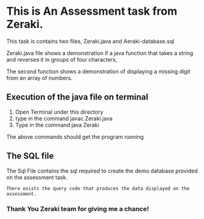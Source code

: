 <h1>This is An Assessment task from Zeraki.</h1>

<p>This task is contains two files, Zeraki.java and Aeraki-database.sql

Zeraki.java file shows a demonstration if a java function that takes a string and reverses it in groups of four characters,

The second function shows a demonstration of displaying a missing digit from an array of numbers.</p>

<h2>Execution of the java file on terminal</h2>
<ol>
<li> Open Terminal under this directory</li>
<li> type in the command javac.Zeraki.java</li>
<li> Type in the command java Zeraki</li>
</ol>

<p>The above commands should get the program running</p>

<h2>The SQL file</h2>
<p>
    The Sql File contains the sql required to create the demo database provided on the assessment task.

    There exists the query code that produces the data displayed on the assessment.

    
</p>
<h3>Thank You Zeraki team for giving me a chance!</h3>